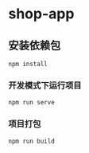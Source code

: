 # shop-app

## 安装依赖包
```
npm install
```

### 开发模式下运行项目
```
npm run serve
```

### 项目打包
```
npm run build
```
